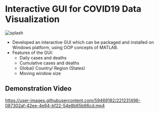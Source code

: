 # Interactive GUI for COVID19 Data Visualization

![splash](https://user-images.githubusercontent.com/59469182/221230339-d32c1b67-2912-43ed-89cd-a527fb171a19.png)

* Developed an interactive GUI which can be packaged and installed on Windows platform, using OOP concepts of MATLAB. 
* Features of the GUI:
  * Daily cases and deaths
  * Cumulative cases and deaths
  * Global/ Country/ Region (States)
  * Moving window size
  
## Demonstration Video 

https://user-images.githubusercontent.com/59469182/221231496-087302af-42ee-4e94-bf22-54e8b65b66cd.mp4

